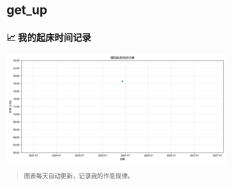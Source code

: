 # get_up

<!-- 在这里添加一些关于你项目的介绍文字... -->

## 📈 我的起床时间记录
![起床时间趋势图](wake_up_chart.png?raw=true "每日起床时间记录")

> 图表每天自动更新，记录我的作息规律。
